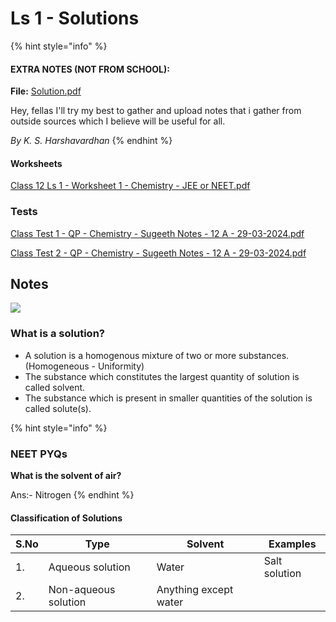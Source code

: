 # Ls 1 - Solutions

{% hint style="info" %}
#### EXTRA NOTES (NOT FROM SCHOOL):&#x20;

**File:** [Solution.pdf](https://res.craft.do/user/full/34ae8ebc-d508-7305-20e2-17e06364862c/doc/bebb365f-d340-4b5a-8457-e20b221441b2/bed305f7-6888-4ed1-b8f2-69c52abe2e03)

Hey, fellas I'll try my best to gather and upload notes that i gather from outside sources which I believe will be useful for all.&#x20;

_By K. S. Harshavardhan_
{% endhint %}

#### Worksheets

[Class 12 Ls 1 - Worksheet 1 - Chemistry - JEE or NEET.pdf](https://res.craft.do/user/full/34ae8ebc-d508-7305-20e2-17e06364862c/doc/bebb365f-d340-4b5a-8457-e20b221441b2/DCEE362E-A836-4589-B082-44239237955F\_2/beDUSIJKyGAsyExjDGKcOkI78zVSVo0V9kdxJvYLbN8z/WS1%20CHEM%201.pdf)

### Tests

[Class Test 1 - QP - Chemistry - Sugeeth Notes - 12 A - 29-03-2024.pdf](https://drive.google.com/file/d/11MCth0QuvxYSGosrOBu\_ObgYrpXJuhFv/view?usp=drivesdk)

[Class Test 2 - QP - Chemistry - Sugeeth Notes - 12 A - 29-03-2024.pdf](https://drive.google.com/file/d/1UC5tIv0VEp-6rAAwmrR7GX0XriydJGfL/view?usp=drivesdk)

## Notes

![](https://images.unsplash.com/photo-1617155093730-a8bf47be792d?crop=entropy\&cs=tinysrgb\&fit=max\&fm=jpg\&ixid=M3wxNDIyNzR8MHwxfHNlYXJjaHw0fHxiZWFrZXJzfGVufDB8fHx8MTcwOTU2NjY5MXww\&ixlib=rb-4.0.3\&q=80\&w=1080)

### What is a solution?

* A solution is a homogenous mixture of two or more substances. (Homogeneous - Uniformity)
* The substance which constitutes the largest quantity of solution is called solvent.
* The substance which is present in smaller quantities of the solution is called solute(s).

{% hint style="info" %}
### NEET PYQs

**What is the solvent of air?**

Ans:- Nitrogen
{% endhint %}

#### Classification of Solutions

| **S.No** | **Type**             | **Solvent**           | **Examples**  |
| -------- | -------------------- | --------------------- | ------------- |
| 1.       | Aqueous solution     | Water                 | Salt solution |
| 2.       | Non-aqueous solution | Anything except water |               |
